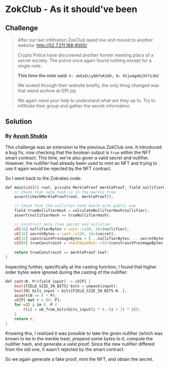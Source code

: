 # ZokClub - As it should've been

## Challenge
> After our last infiltration ZokClub layed low and moved to another website: http://52.7.211.188:4000/
> 
> Crypto Police have discovered another former meeting place of a secret society. The police once again found nothing except for a single note.
> 
> **This time the note said: `S: ukEaZLLyQhfoKiKD, N: OCjw4gAbjXtTiJWJ`**
> 
> We looked through their website briefly, the only thing changed was that weird archive at GPI.zip
> 
> We again need your help to understand what are they up to. Try to infiltrate their group and gather the secret information.

## Solution 
### By [Ayush Shukla](https://hackmd.io/@shuklaayush)

This challenge was an extension to the previous ZokClub one. It introduced a bug fix, now checking that the boolean output is `true` within the NFT smart contract. This time, we're also given a valid secret and nullifier. However, the nullifier had already been used to mint an NFT and trying to use it again would be rejected by the NFT contract.

So I went back to the Zokrates code:

```rust
def main(u32[8] root, private MerkleProof merkleProof, field nullifierHash, private field nullifier, private field secret) -> bool {
    // Check that note hash is in the merkle tree
    assert(checkMerkleProof(root, merkleProof));

    // Check that the nullifier hash match with public one
    field trueNullifierHash = calculateNullifierHash(nullifier);
    assert(nullifierHash == trueNullifierHash);

    // Construct note from secret and nullifier
    u8[16] nullifierBytes = cast::<128, 16>(nullifier);
    u8[16] secretBytes = cast::<128, 16>(secret);
    u8[32] constraintPreimageBytes = [...nullifierBytes, ...secretBytes];
    u32[8] trueConstraint = sha256padded::<32>(constraintPreimageBytes);
    
    return trueConstraint == merkleProof.leaf;
}
```

Inspecting further, specifically at the casting function, I found that higher order bytes were ignored during the casting of the nullifier:

```rust
def cast<N, P>(field input) -> u8[P] {
    bool[FIELD_SIZE_IN_BITS] bits = unpack(input);
    bool[N] bits_input = bits[FIELD_SIZE_IN_BITS-N..];
    assert(N == 8 * P);
    u8[P] mut r = [0; P];
    for u32 i in 0..P {
        r[i] = u8_from_bits(bits_input[i * 8..(i + 1) * 8]);
    }
    return r;
}
```

Knowing this, I realized it was possible to take the given nullifier (which was known to be in the merkle tree), prepend some bytes to it, compute the nullifier hash, and generate a valid proof. Since the new nullifier differed from the old one, it wasn't rejected by the smart contract.

So we again generate a fake proof, mint the NFT, and obtain the secret.
